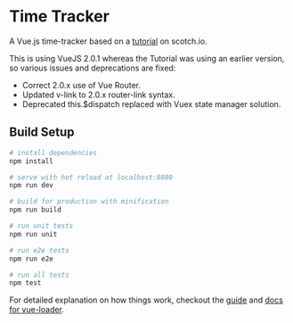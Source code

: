 # Time Tracker

A Vue.js time-tracker based on a  [tutorial](https://scotch.io/tutorials/build-a-single-page-time-tracking-app-with-vue-js-part-ii) on scotch.io.

This is using VueJS 2.0.1 whereas the Tutorial was using an earlier version, so
various issues and deprecations are fixed:

* Correct 2.0.x use of Vue Router.
* Updated v-link to 2.0.x router-link syntax.
* Deprecated this.$dispatch replaced with Vuex state manager solution.

## Build Setup

``` bash
# install dependencies
npm install

# serve with hot reload at localhost:8080
npm run dev

# build for production with minification
npm run build

# run unit tests
npm run unit

# run e2e tests
npm run e2e

# run all tests
npm test
```

For detailed explanation on how things work, checkout the [guide](http://vuejs-templates.github.io/webpack/) and [docs for vue-loader](http://vuejs.github.io/vue-loader).

